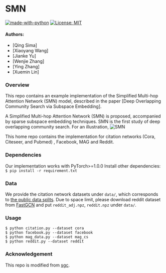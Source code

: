 # SMN
[![made-with-python](https://img.shields.io/badge/Made%20with-Python-red.svg)](#python)
[![License: MIT](https://img.shields.io/badge/License-MIT-yellow.svg)](https://opensource.org/licenses/MIT) 


#### Authors: 
* [Qing Sima]
* [Xiaoyang Wang]
* [Jianke Yu]
* [Wenjie Zhang]
* [Ying Zhang]
* [Xuemin Lin]


### Overview
This repo contains an example implementation of the Simplified Multi-hop Attention Network (SMN) model, 
described in the paper [Deep Overlapping Community Search via Subspace Embedding].

A Simplified Multi-hop Attention Network (SMN) is proposed, accompanied
by sparse subspace embedding techniques. SMN is the first study of deep overlapping community search.
For an illustration, ![](./model.jpg "SMN")

This home repo contains the implementation for citation networks (Cora, Citeseer, and Pubmed) , Facebook, MAG and Reddit.

### Dependencies
Our implementation works with PyTorch>=1.0.0 Install other dependencies: `$ pip install -r requirement.txt`

### Data
We provide the citation network datasets under `data/`, which corresponds to [the public data splits](https://github.com/tkipf/gcn/tree/master/gcn/data).
Due to space limit, please download reddit dataset from [FastGCN](https://github.com/matenure/FastGCN/issues/9) and put `reddit_adj.npz`, `reddit.npz` under `data/`.

### Usage
```
$ python citation.py --dataset cora
$ python facebook.py --dataset facebook
$ python mag_data.py --dataset mag_cs
$ python reddit.py --dataset reddit
```


### Acknowledgement
This repo is modified from [sgc](https://github.com/Tiiiger/SGC).

